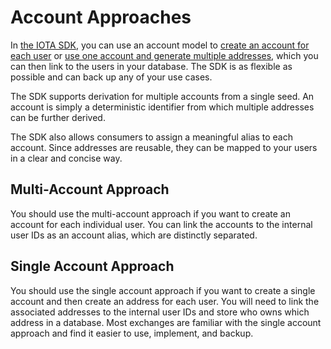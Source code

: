 # Account Approaches

In [the IOTA SDK](../about-the-iota-sdk.md), you can use an account model
to [create an account for each user](#multi-account-approach)
or [use one account and generate multiple addresses](#single-account-approach), which you can then link to the users in
your database. The SDK is as flexible as possible and can back up any of your use cases.

The SDK supports derivation for multiple accounts from a single seed. An account is simply a deterministic
identifier from which multiple addresses can be further derived.

The SDK also allows consumers to assign a meaningful alias to each account. Since addresses are reusable, they can
be mapped to your users in a clear and concise way.

## Multi-Account Approach

You should use the multi-account approach if you want to create an account for each individual user. You can link the
accounts to the internal user IDs as an account alias, which are distinctly separated.

## Single Account Approach

You should use the single account approach if you want to create a single account and then create an address for each
user. You will need to link the associated addresses to the internal user IDs and store who owns which address in a
database. Most exchanges are familiar with the single account approach and find it easier to use, implement, and backup.
